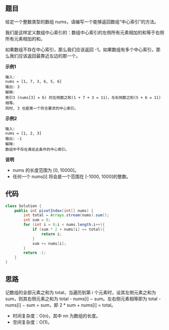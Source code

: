 ## 题目
给定一个整数类型的数组 nums，请编写一个能够返回数组“中心索引”的方法。

我们是这样定义数组中心索引的：数组中心索引的左侧所有元素相加的和等于右侧所有元素相加的和。

如果数组不存在中心索引，那么我们应该返回 -1。如果数组有多个中心索引，那么我们应该返回最靠近左边的那一个。

**示例1**
```
输入: 
nums = [1, 7, 3, 6, 5, 6]
输出: 3
解释: 
索引3 (nums[3] = 6) 的左侧数之和(1 + 7 + 3 = 11)，与右侧数之和(5 + 6 = 11)相等。
同时, 3 也是第一个符合要求的中心索引。
```

**示例2**
```
输入: 
nums = [1, 2, 3]
输出: -1
解释: 
数组中不存在满足此条件的中心索引。
```

**说明**

* nums 的长度范围为 [0, 10000]。
* 任何一个 nums[i] 将会是一个范围在 [-1000, 1000]的整数。

## 代码
```JAVA
class Solution {
    public int pivotIndex(int[] nums) {
        int total = Arrays.stream(nums).sum();
        int sum = 0;
        for (int i = 0;i < nums.length;i++){
            if (sum * 2 + nums[i] == total){
                return i;
            }
            sum += nums[i];
        }
        return -1;
    }
}
```
## 思路

记数组的全部元素之和为 total，当遍历到第 i 个元素时，设其左侧元素之和为 sum，则其右侧元素之和为 total - nums[i] − sum。左右侧元素相等即为 total - nums[i] − sum = sum，即 2 * sum + nums[i]  = total。

* 时间复杂度：O(n)，其中 nn 为数组的长度。
* 空间复杂度：O(1)。
